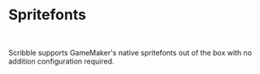 # Spritefonts

&nbsp;

Scribble supports GameMaker's native spritefonts out of the box with no addition configuration required.